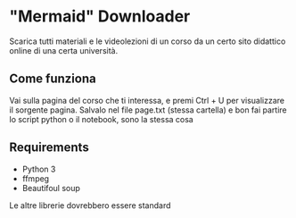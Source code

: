 # "Mermaid" Downloader

Scarica tutti materiali e le videolezioni di un corso da un certo sito didattico online di una certa università.

## Come funziona

Vai sulla pagina del corso che ti interessa, e premi Ctrl + U per visualizzare il sorgente pagina. Salvalo nel file page.txt (stessa cartella) e bon fai partire lo script python o il notebook, sono la stessa cosa

## Requirements

- Python 3
- ffmpeg
- Beautifoul soup <pip install beautifulsoup4>

Le altre librerie dovrebbero essere standard
